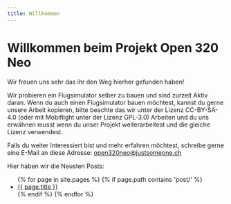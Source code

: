 ```yaml
---
title: Willkommen
---
```


# Willkommen beim Projekt Open 320 Neo

Wir freuen uns sehr das ihr den Weg hierher gefunden haben!

Wir probieren ein Flugsimulator selber zu bauen und sind zurzeit Aktiv daran. Wenn du auch einen Flugsimulator bauen möchtest, kannst du gerne unsere Arbeit kopieren, bitte beachte das wir unter der Lizenz CC-BY-SA-4.0 (oder mit Mobiflight unter der Lizenz GPL-3.0) Arbeiten und du uns erwähnen musst wenn du unser Projekt weiterarbeitest und die gleiche Lizenz verwendest.

Falls du weiter Interessiert bist und mehr erfahren möchtest, schreibe gerne eine E-Mail an diese Adresse: open320neo@justsomeone.ch

Hier haben wir die Neusten Posts:
<ul>
  {% for page in site.pages %}
    {% if page.path contains 'post/' %}
      <li><a href="{{ page.url }}">{{ page.title }}</a></li>
    {% endif %}
  {% endfor %}
</ul>